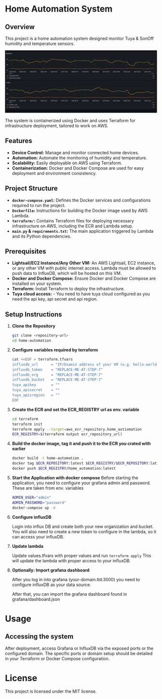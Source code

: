 # Home Automation System

## Overview

This project is a home automation system designed monitor Tuya & SonOff humidity and temperature sensors. 

  ![image](grafana/grafana-example.png)

The system is containerized using Docker and uses Terraform for infrastructure deployment, tailored to work on AWS.


## Features

- **Device Control:** Manage and monitor connected home devices.
- **Automation:** Automate the monitoring of humidity and temperature.
- **Scalability:** Easily deployable on AWS using Terraform.
- **Containerization:** Docker and Docker Compose are used for easy deployment and environment consistency.

## Project Structure

- **`docker-compose.yaml`:** Defines the Docker services and configurations required to run the project.
- **`Dockerfile`:** Instructions for building the Docker image used by AWS Lambda.
- **`terraform/`:** Contains Terraform files for deploying necessary infrastructure on AWS, including the ECR and Lambda setup.
- **`main.py` & `requirements.txt`:** The main application triggered by Lambda and its Python dependencies.

## Prerequisites

- **Lightsail/EC2 Instance/Any Other VM:** An AWS Lightsail, EC2 instance, or any other VM with public internet access. Lambda must be allowed to push data to InfluxDB, which will be hosted on this VM.
- **Docker and Docker Compose:** Ensure Docker and Docker Compose are installed on your system.
- **Terraform:** Install Terraform to deploy the infrastructure.
- **Tuya cloud access:** - You need to have tuya cloud configured as you need the api key, api secret and api region.

## Setup Instructions

1. **Clone the Repository**
   ```bash
   git clone <repository-url>
   cd home-automation

2. **Configure variables required by terraform**
   ```bash
   cat <<EOF > terraform.tfvars
   influxdb_url      = "IP/Doamin address of your VM (e.g. hello-world.com:8086"
   influxdb_token    = "REPLACE-ME-AT-STEP-7"
   influxdb_org      = "REPLACE-ME-AT-STEP-7"
   influxdb_bucket   = "REPLACE-ME-AT-STEP-7"
   tuya_apikey       = ""
   tuya_apisecret    = ""
   tuya_apisregion   = ""
   EOF

3. **Create the ECR and set the ECR_REGISTRY url as env. variable**
   ```bash
   cd terraform
   terraform init
   terraform apply --target=aws_ecr_repository.home_autiomation
   ECR_REGISTRY=$(terraform output ecr_repository_url)

4. **Build the docker image, tag it and push it to the ECR you crated with earlier**

   ```bash
   docker build -t home-automation .
   docker tag $ECR_REPOSITORY:latest $ECR_REGISTRY/$ECR_REPOSITORY:latest
   docker push $ECR_REGISTRY/home_automation:latest

5. **Start the Application  with docker compose**
  Before starting the application, you need to configure your grafana admin and password. These are taken from env. variables
   ```bash
   ADMIN_USER="admin"
   ADMIN_PASSWORD="password"
   docker-compose up -d

6. **Configure influxDB**

   Login into influx DB and create both your new organization and bucket.
   You will also need to create a new token to configure in the lambda, so it can access your influxDB.


7. **Update lambda**
  
   Update values.tfvars with proper values and run ```terraform apply```
   This will update the lambda with proper access to your influxDB. 


8. **Optionally: Import grafana dashboard**
   
   After you log in into grafana (your-domain.tld:3000) you need to configure influxDB as your data source. 

   After that, you can import the grafana dashboard found in grafana/dashboard.json


# Usage

## Accessing the system

After deployment, access Grafana or InfluxDB via the exposed ports or the configured domain. 
The specific ports or domain setup should be detailed in your Terraform or Docker Compose configuration.

# License

This project is licensed under the MIT license.
